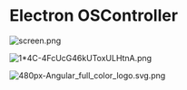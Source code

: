 # Electron OSController

![screen.png](https://raw.githubusercontent.com/roicort/OSController/master/EOSController/assets/screen.png)

![1*4C-4FcUcG46kUToxULHtnA.png](https://cdn-images-1.medium.com/max/1200/1*4C-4FcUcG46kUToxULHtnA.png)

![480px-Angular_full_color_logo.svg.png](https://upload.wikimedia.org/wikipedia/commons/thumb/c/cf/Angular_full_color_logo.svg/480px-Angular_full_color_logo.svg.png)
